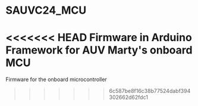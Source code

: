 # SAUVC24_MCU
<<<<<<< HEAD
Firmware in Arduino Framework for AUV Marty's onboard MCU
=======
Firmware for the onboard microcontroller
>>>>>>> 6c587be8f16c38b77524dabf394302662d62fdc1
